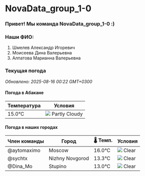 # NovaData_group_1-0
### Привет! Мы команда NovaData_group_1-0 :)

### Наши ФИО:
1. Шмелев Александр Игоревич
2. Моисеева Дина Валерьевна
3. Алпатова Марианна Валерьевна

### Текущая погода
<!-- WEATHER:START -->
_Обновлено: 2025-08-16 00:22 GMT+0300_

#### Погода в Абакане

| Температура | Условия |
|-------------|----------|
| 15.0°C     | ![](https://cdn.weatherapi.com/weather/64x64/night/116.png) Partly Cloudy |

#### Погода в наших городах

| Член команды  | Город               | 🌡️ Темп.  | Условия          |
|---------------|---------------------|-----------|--------------------|
| @aytomaximo    | Moscow              |   16.0°C | ![](https://cdn.weatherapi.com/weather/64x64/night/113.png) Clear        |
| @sychtx        | Nizhny Novgorod     |   13.3°C | ![](https://cdn.weatherapi.com/weather/64x64/night/113.png) Clear        |
| @Dina_Mo       | Stupino             |   13.0°C | ![](https://cdn.weatherapi.com/weather/64x64/night/113.png) Clear        |

<!-- WEATHER:END -->
